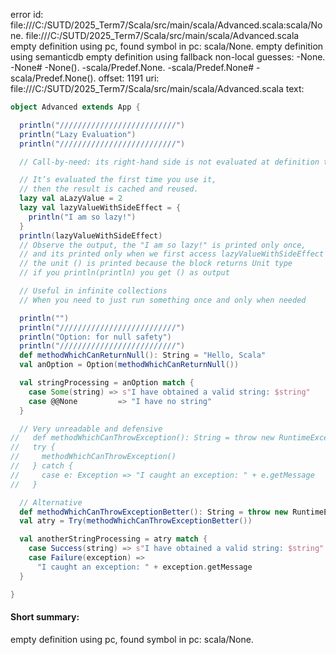 error id: file:///C:/SUTD/2025_Term7/Scala/src/main/scala/Advanced.scala:scala/None.
file:///C:/SUTD/2025_Term7/Scala/src/main/scala/Advanced.scala
empty definition using pc, found symbol in pc: scala/None.
empty definition using semanticdb
empty definition using fallback
non-local guesses:
	 -None.
	 -None#
	 -None().
	 -scala/Predef.None.
	 -scala/Predef.None#
	 -scala/Predef.None().
offset: 1191
uri: file:///C:/SUTD/2025_Term7/Scala/src/main/scala/Advanced.scala
text:
```scala
object Advanced extends App {

  println("//////////////////////////")
  println("Lazy Evaluation")
  println("//////////////////////////")

  // Call-by-need: its right-hand side is not evaluated at definition time.

  // It’s evaluated the first time you use it,
  // then the result is cached and reused.
  lazy val aLazyValue = 2
  lazy val lazyValueWithSideEffect = {
    println("I am so lazy!")
  }
  println(lazyValueWithSideEffect)
  // Observe the output, the "I am so lazy!" is printed only once,
  // and its printed only when we first access lazyValueWithSideEffect
  // the unit () is printed because the block returns Unit type
  // if you println(println) you get () as output

  // Useful in infinite collections
  // When you need to just run something once and only when needed

  println("")
  println("//////////////////////////")
  println("Option: for null safety")
  println("//////////////////////////")
  def methodWhichCanReturnNull(): String = "Hello, Scala"
  val anOption = Option(methodWhichCanReturnNull())

  val stringProcessing = anOption match {
    case Some(string) => s"I have obtained a valid string: $string"
    case @@None         => "I have no string"
  }

  // Very unreadable and defensive
//   def methodWhichCanThrowException(): String = throw new RuntimeException
//   try {
//     methodWhichCanThrowException()
//   } catch {
//     case e: Exception => "I caught an exception: " + e.getMessage
//   }

  // Alternative
  def methodWhichCanThrowExceptionBetter(): String = throw new RuntimeException
  val atry = Try(methodWhichCanThrowExceptionBetter())

  val anotherStringProcessing = atry match {
    case Success(string) => s"I have obtained a valid string: $string"
    case Failure(exception) =>
      "I caught an exception: " + exception.getMessage
  }

}

```


#### Short summary: 

empty definition using pc, found symbol in pc: scala/None.